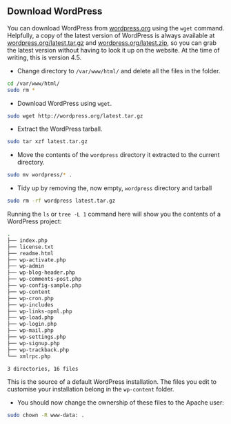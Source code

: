 ## Download WordPress

You can download WordPress from [wordpress.org](http://wordpress.org/) using the `wget` command. Helpfully, a copy of the latest version of WordPress is always available at [wordpress.org/latest.tar.gz](https://wordpress.org/latest.tar.gz) and [wordpress.org/latest.zip](https://wordpress.org/latest.zip), so you can grab the latest version without having to look it up on the website. At the time of writing, this is version 4.5.

+ Change directory to `/var/www/html/` and delete all the files in the folder.

```bash
cd /var/www/html/
sudo rm *
```

+ Download WordPress using `wget`.

```bash
sudo wget http://wordpress.org/latest.tar.gz
```

+ Extract the WordPress tarball.

```bash
sudo tar xzf latest.tar.gz
```

+ Move the contents of the `wordpress` directory it extracted to the current directory.

```bash
sudo mv wordpress/* .
```

+ Tidy up by removing the, now empty, `wordpress` directory and tarball 

```bash
sudo rm -rf wordpress latest.tar.gz
```

Running the `ls` or `tree -L 1` command here will show you the contents of a WordPress project:

```bash
.
├── index.php
├── license.txt
├── readme.html
├── wp-activate.php
├── wp-admin
├── wp-blog-header.php
├── wp-comments-post.php
├── wp-config-sample.php
├── wp-content
├── wp-cron.php
├── wp-includes
├── wp-links-opml.php
├── wp-load.php
├── wp-login.php
├── wp-mail.php
├── wp-settings.php
├── wp-signup.php
├── wp-trackback.php
└── xmlrpc.php

3 directories, 16 files
```

This is the source of a default WordPress installation. The files you edit to customise your installation belong in the `wp-content` folder.

+ You should now change the ownership of these files to the Apache user:

```bash
sudo chown -R www-data: .
```

